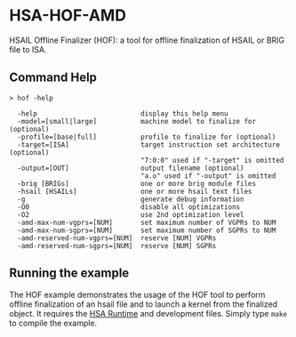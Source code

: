 # HSA-HOF-AMD
HSAIL Offline Finalizer (HOF): a tool for offline finalization of HSAIL or BRIG file to ISA.

## Command Help

```
> hof -help

  -help                          display this help menu
  -model=[small|large]           machine model to finalize for (optional)
  -profile=[base|full]           profile to finalize for (optional)
  -target=[ISA]                  target instruction set architecture (optional)
                                 "7:0:0" used if "-target" is omitted
  -output=[OUT]                  output filename (optional)
                                 "a.o" used if "-output" is omitted
  -brig [BRIGs]                  one or more brig module files
  -hsail [HSAILs]                one or more hsail text files
  -g                             generate debug information
  -O0                            disable all optimizations
  -O2                            use 2nd optimization level
  -amd-max-num-vgprs=[NUM]       set maximum number of VGPRs to NUM
  -amd-max-num-sgprs=[NUM]       set maximum number of SGPRs to NUM
  -amd-reserved-num-vgprs=[NUM]  reserve [NUM] VGPRs
  -amd-reserved-num-sgprs=[NUM]  reserve [NUM] SGPRs

```

## Running the example

The HOF example demonstrates the usage of the HOF tool to perform offline finalization of an hsail file and to launch a kernel from the finalized object.
It requires the [HSA Runtime](https://github.com/HSAFoundation/HSA-Runtime-AMD) and development files.  Simply type `make` to compile the example. 

